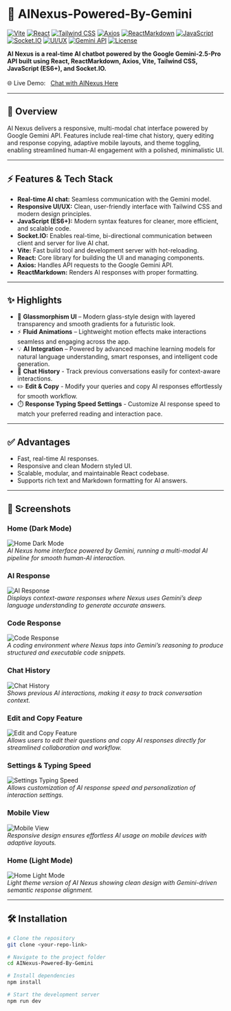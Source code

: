 # 🤖 AINexus-Powered-By-Gemini

[![Vite](https://img.shields.io/badge/Vite-v4.3-purple)](https://vitejs.dev/) 
[![React](https://img.shields.io/badge/React-v18-blue)](https://reactjs.org/) 
[![Tailwind CSS](https://img.shields.io/badge/TailwindCSS-v3.3-teal)](https://tailwindcss.com/) 
[![Axios](https://img.shields.io/badge/Axios-v1.4-orange)](https://axios-http.com/) 
[![ReactMarkdown](https://img.shields.io/badge/ReactMarkdown-v8.0-lightgrey)](https://github.com/remarkjs/react-markdown) 
[![JavaScript](https://img.shields.io/badge/JavaScript-ES6%2B-yellow)](https://developer.mozilla.org/docs/Web/JavaScript) 
[![Socket.IO](https://img.shields.io/badge/Socket.IO-v4.7-indigo)](https://socket.io/) 
[![UI/UX](https://img.shields.io/badge/UI%2FUX-2025-pink)](#) 
[![Gemini API](https://img.shields.io/badge/Gemini%20API-v2.5%20Pro-blueviolet)](https://developers.generativeai.google/)
[![License](https://img.shields.io/badge/License-MIT-green)](LICENSE)

**AI Nexus is a real-time AI chatbot powered by the Google Gemini-2.5-Pro API built using React, ReactMarkdown, Axios, Vite, Tailwind CSS, JavaScript (ES6+), and Socket.IO.**
<br><br>
🌐 Live Demo: &nbsp; [Chat with AINexus Here](http://ainexus-online.netlify.app)

---

## 🌟 Overview
AI Nexus delivers a responsive, multi-modal chat interface powered by Google Gemini API. Features include real-time chat history, query editing and response copying, adaptive mobile layouts, and theme toggling, enabling streamlined human-AI engagement with a polished, minimalistic UI.

---

## ⚡ Features & Tech Stack
- **Real-time AI chat:** Seamless communication with the Gemini model.  
- **Responsive UI/UX:** Clean, user-friendly interface with Tailwind CSS and modern design principles.  
- **JavaScript (ES6+):** Modern syntax features for cleaner, more efficient, and scalable code.  
- **Socket.IO:** Enables real-time, bi-directional communication between client and server for live AI chat.  
- **Vite:** Fast build tool and development server with hot-reloading.  
- **React:** Core library for building the UI and managing components.  
- **Axios:** Handles API requests to the Google Gemini API.  
- **ReactMarkdown:** Renders AI responses with proper formatting.

---

## ✨ Highlights
- 🎨 **Glassmorphism UI** – Modern glass-style design with layered transparency and smooth gradients for a futuristic look.  
- ⚡ **Fluid Animations** – Lightweight motion effects make interactions seamless and engaging across the app.  
- 💡 **AI Integration** – Powered by advanced machine learning models for natural language understanding, smart responses, and intelligent code generation. 
- 📝 **Chat History** - Track previous conversations easily for context-aware interactions.
- ✏️ **Edit & Copy** - Modify your queries and copy AI responses effortlessly for smooth workflow.
- ⏱️ **Response Typing Speed Settings** - Customize AI response speed to match your preferred reading and interaction pace. 

---

## ✅ Advantages
- Fast, real-time AI responses.  
- Responsive and clean Modern styled UI.  
- Scalable, modular, and maintainable React codebase.  
- Supports rich text and Markdown formatting for AI answers.

---

## 📸 Screenshots

### Home (Dark Mode)
![Home Dark Mode](./screenshots/HomeDarkMode.png)  
*AI Nexus home interface powered by Gemini, running a multi-modal AI pipeline for smooth human-AI interaction.*

### AI Response
![AI Response](./screenshots/Response.png)  
*Displays context-aware responses where Nexus uses Gemini’s deep language understanding to generate accurate answers.*

### Code Response
![Code Response](./screenshots/CodeResponse.png)  
*A coding environment where Nexus taps into Gemini’s reasoning to produce structured and executable code snippets.*

### Chat History
![Chat History](./screenshots/ChatHistory.png)  
*Shows previous AI interactions, making it easy to track conversation context.*

### Edit and Copy Feature
![Edit and Copy Feature](./screenshots/EditandCopyFeature.png)  
*Allows users to edit their questions and copy AI responses directly for streamlined collaboration and workflow.*

### Settings & Typing Speed
![Settings Typing Speed](./screenshots/SettingsTypingSpeed.png)  
*Allows customization of AI response speed and personalization of interaction settings.*

### Mobile View 
![Mobile View](./screenshots/MobileView.png)  
*Responsive design ensures effortless AI usage on mobile devices with adaptive layouts.*

### Home (Light Mode)
![Home Light Mode](./screenshots/HomeLightMode.png)  
*Light theme version of AI Nexus showing clean design with Gemini-driven semantic response alignment.*

---

## 🛠 Installation

```bash
# Clone the repository
git clone <your-repo-link>

# Navigate to the project folder
cd AINexus-Powered-By-Gemini

# Install dependencies
npm install

# Start the development server
npm run dev
